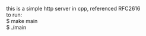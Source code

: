 this is a simple http server in cpp, referenced RFC2616
<br/>
to run:
<br/>
$ make main
<br/>
$ ./main
<br/>
